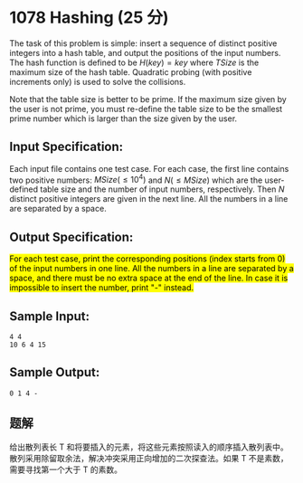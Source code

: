 # 1078 Hashing (25 分)

The task of this problem is simple: insert a sequence of distinct positive integers into a hash table, and output the positions of the input numbers. The hash function is defined to be $H(key)=key%TSize$ where $TSize$ is the maximum size of the hash table. Quadratic probing (with positive increments only) is used to solve the collisions.

Note that the table size is better to be prime. If the maximum size given by the user is not prime, you must re-define the table size to be the smallest prime number which is larger than the size given by the user.

## Input Specification:

Each input file contains one test case. For each case, the first line contains two positive numbers: $MSize (≤10^4)$ and $N (≤MSize)$ which are the user-defined table size and the number of input numbers, respectively. Then $N$ distinct positive integers are given in the next line. All the numbers in a line are separated by a space.

## Output Specification:

<mark>For each test case, print the corresponding positions (index starts from 0) of the input numbers in one line. All the numbers in a line are separated by a space, and there must be no extra space at the end of the line. In case it is impossible to insert the number, print "-" instead.</mark>

## Sample Input:

```
4 4
10 6 4 15
```

## Sample Output:

```
0 1 4 -
```

## 题解

给出散列表长 T 和将要插入的元素，将这些元素按照读入的顺序插入散列表中。散列采用除留取余法，解决冲突采用正向增加的二次探查法。如果 T 不是素数，需要寻找第一个大于 T 的素数。
